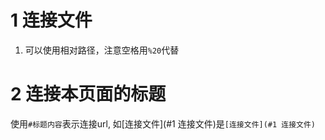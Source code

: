 
# 1 连接文件
1. 可以使用相对路径，注意空格用`%20`代替

# 2 连接本页面的标题
使用`#标题内容`表示连接url, 如[连接文件](#1 连接文件)是`[连接文件](#1 连接文件)`

